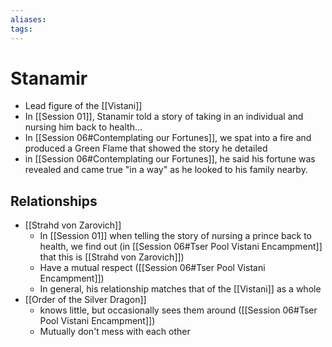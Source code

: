 ```yaml
---
aliases: 
tags: 
---
```


# Stanamir

- Lead figure of the [[Vistani]]
- In [[Session 01]], Stanamir told a story of taking in an individual and nursing him back to health...
- In [[Session 06#Contemplating our Fortunes]], we spat into a fire and produced a Green Flame that showed the story he detailed
- in [[Session 06#Contemplating our Fortunes]], he said his fortune was revealed and came true "in a way" as he looked to his family nearby.

## Relationships

- [[Strahd von Zarovich]]
	- In [[Session 01]] when telling the story of nursing a prince back to health, we find out (in [[Session 06#Tser Pool Vistani Encampment]] that this is [[Strahd von Zarovich]])
	- Have a mutual respect ([[Session 06#Tser Pool Vistani Encampment]])
	- In general, his relationship matches that of the [[Vistani]] as a whole
- [[Order of the Silver Dragon]]
	- knows little, but occasionally sees them around ([[Session 06#Tser Pool Vistani Encampment]])
	- Mutually don't mess with each other 
